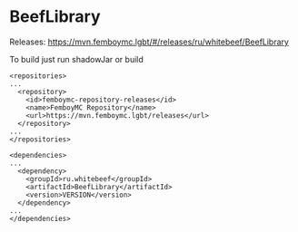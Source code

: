 # BeefLibrary

Releases:
https://mvn.femboymc.lgbt/#/releases/ru/whitebeef/BeefLibrary

To build just run shadowJar or build
```
<repositories>
...
  <repository>
    <id>femboymc-repository-releases</id>
    <name>FemboyMC Repository</name>
    <url>https://mvn.femboymc.lgbt/releases</url>
  </repository>
...
</repositories>

<dependencies>
...
  <dependency>
    <groupId>ru.whitebeef</groupId>
    <artifactId>BeefLibrary</artifactId>
    <version>VERSION</version>
  </dependency>
...
</dependencies>
```
